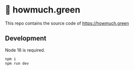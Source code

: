 # 🌱 howmuch.green

This repo contains the source code of https://howmuch.green

## Development

Node 16 is required.

```bash
npm i
npm run dev
```
